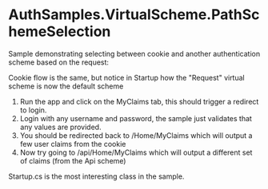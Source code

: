 AuthSamples.VirtualScheme.PathSchemeSelection
=================

Sample demonstrating selecting between cookie and another authentication scheme based on the request:

Cookie flow is the same, but notice in Startup how the "Request" virtual scheme is now the default scheme
1. Run the app and click on the MyClaims tab, this should trigger a redirect to login.
2. Login with any username and password, the sample just validates that any values are provided.
3. You should be redirected back to /Home/MyClaims which will output a few user claims from the cookie
4. Now try going to /api/Home/MyClaims which will output a different set of claims (from the Api scheme)

Startup.cs is the most interesting class in the sample.
